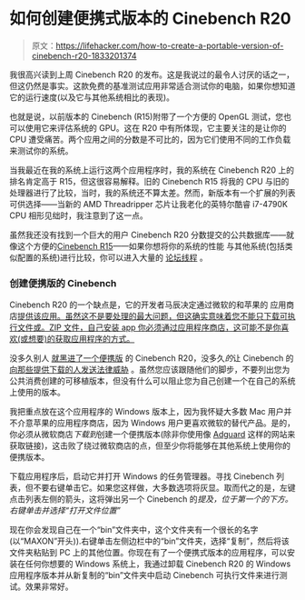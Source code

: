 # 如何创建便携式版本的 Cinebench R20

> 原文：<https://lifehacker.com/how-to-create-a-portable-version-of-cinebench-r20-1833201374>

我很高兴读到上周 Cinebench R20 的发布。这是我说过的最令人讨厌的话之一，但这仍然是事实。这款免费的基准测试应用非常适合测试你的电脑，如果你想知道它的运行速度(以及它与其他系统相比的表现)。



也就是说，以前版本的 Cinebench (R15)附带了一个方便的 OpenGL 测试，您也可以使用它来评估系统的 GPU。这在 R20 中有所体现，它主要关注的是让你的 CPU 遭受痛苦。两个应用之间的分数是不可比的，因为它们使用不同的工作负载来测试你的系统。

当我最近在我的系统上运行这两个应用程序时，我的系统在 Cinebench R20 上的排名肯定高于 R15，但这很容易解释。旧的 Cinebench R15 将我的 CPU 与旧的处理器进行了比较，当时，我的系统还不算太差。然而，新版本有一个扩展的列表可供选择——当新的 AMD Threadripper 芯片让我老化的英特尔酷睿 i7-4790K CPU 相形见绌时，我注意到了这一点。

虽然我还没有找到一个巨大的用户 Cinebench R20 分数提交的公共数据库——就像这个方便的[Cinebench R15](https://us.rebusfarm.net/en/tempbench?view=benchmark)——如果你想将你的系统的性能 与其他系统(包括类似配置的系统)进行比较，你可以进入大量的 [论坛线程](https://linustechtips.com/main/topic/62476-post-your-cinebench-r2015r1152003-scores-over-1000-submissions/) 。

### 创建便携版的 Cinebench

Cinebench R20 的一个缺点是，它的开发者马辰决定通过微软的和苹果的 应用商店[提供该应用。虽然这不是要处理的最大问题，但这确实意味着您不能只下载可执行文件或。ZIP 文件，自己安装 app 你必须通过应用程序商店，这可能不是你喜欢(或想要)的获取应用程序的方式。](https://www.maxon.net/www.maxon.net/cb_r20_dl_ap)

没多久别人 [就黑进了一个便携版](https://www.techpowerup.com/253317/maxon-releases-cinebench-r20-benchmark) 的 Cinebench R20，没多久*的*让 Cinebench 的 [向那些提供下载的人发送法律威胁](https://www.techpowerup.com/253402/maxon-sends-legal-threats-to-pc-enthusiast-websites-hosting-portable-cinebench-r20-downloads) 。虽然您应该跟随他们的脚步，不要列出您为公共消费创建的可移植版本，但没有什么可以阻止您为自己创建一个在自己的系统上使用的版本。

我把重点放在这个应用程序的 Windows 版本上，因为我怀疑大多数 Mac 用户并不介意苹果的应用程序商店，因为 Windows 用户更喜欢微软的替代产品。是的，你必须从微软商店*下载到*创建一个便携版本(除非你使用像 [Adguard](https://store.rg-adguard.net/) 这样的网站来获取链接)，这击败了绕过微软商店的点，但至少你将能够在其他系统上使用你的便携版本。

下载应用程序后，启动它并打开 Windows 的任务管理器。寻找 Cinebench 列表，但不要右键单击它。如果您这样做，大多数选项将灰显。取而代之的是，左键点击列表左侧的箭头，这将弹出另一个 Cinebench 的*提及，位于第一个的下方。右键单击并选择“打开文件位置”*

现在你会发现自己在一个“bin”文件夹中，这个文件夹有一个很长的名字(以“MAXON”开头)).右键单击左侧边栏中的“bin”文件夹，选择“复制”，然后将该文件夹粘贴到 PC 上的其他位置。你现在有了一个便携式版本的应用程序，可以安装在任何你想要的 Windows 系统上，我通过卸载 Cinebench R20 的 Windows 应用程序版本并从新复制的“bin”文件夹中启动 Cinebench 可执行文件来进行测试。效果非常好。